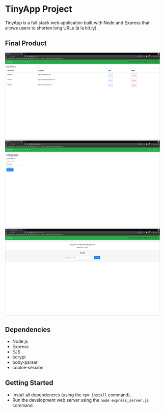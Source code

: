 # TinyApp Project

TinyApp is a full stack web application built with Node and Express that allows users to shorten long URLs (à la bit.ly).

## Final Product

!["screenshot description"](https://github.com/briantran98/tinyapp/blob/master/docs/tinyapp-mainscreen.png)
!["screenshot description"](https://github.com/briantran98/tinyapp/blob/master/docs/tinyapp-register.png)
!["screenshot description"](https://github.com/briantran98/tinyapp/blob/master/docs/tinyapp-url-edit.png)

## Dependencies

- Node.js
- Express
- EJS
- bcrypt
- body-parser
- cookie-session

## Getting Started

- Install all dependencies (using the `npm install` command).
- Run the development web server using the `node express_server.js` command.